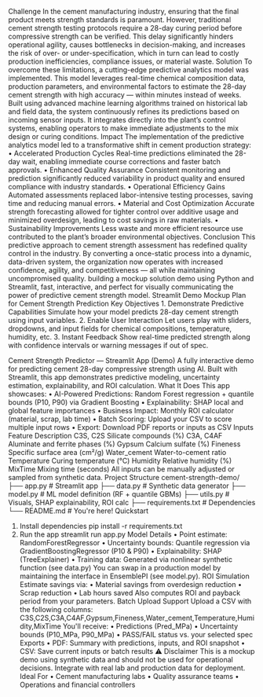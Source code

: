 Challenge In the cement manufacturing industry, ensuring that the final product meets strength standards is paramount. However, traditional cement strength testing protocols require a 28-day curing period before compressive strength can be verified. This delay significantly hinders operational agility, causes bottlenecks in decision-making, and increases the risk of over- or under-specification, which in turn can lead to costly production inefficiencies, compliance issues, or material waste. Solution To overcome these limitations, a cutting-edge predictive analytics model was implemented. This model leverages real-time chemical composition data, production parameters, and environmental factors to estimate the 28-day cement strength with high accuracy — within minutes instead of weeks. Built using advanced machine learning algorithms trained on historical lab and field data, the system continuously refines its predictions based on incoming sensor inputs. It integrates directly into the plant’s control systems, enabling operators to make immediate adjustments to the mix design or curing conditions. Impact The implementation of the predictive analytics model led to a transformative shift in cement production strategy: • Accelerated Production Cycles Real-time predictions eliminated the 28-day wait, enabling immediate course corrections and faster batch approvals. • Enhanced Quality Assurance Consistent monitoring and prediction significantly reduced variability in product quality and ensured compliance with industry standards. • Operational Efficiency Gains Automated assessments replaced labor-intensive testing processes, saving time and reducing manual errors. • Material and Cost Optimization Accurate strength forecasting allowed for tighter control over additive usage and minimized overdesign, leading to cost savings in raw materials. • Sustainability Improvements Less waste and more efficient resource use contributed to the plant’s broader environmental objectives. Conclusion This predictive approach to cement strength assessment has redefined quality control in the industry. By converting a once-static process into a dynamic, data-driven system, the organization now operates with increased confidence, agility, and competitiveness — all while maintaining uncompromised quality. building a mockup solution demo using Python and Streamlit, fast, interactive, and perfect for visually communicating the power of predictive cement strength model. Streamlit Demo Mockup Plan for Cement Strength Prediction Key Objectives 1. Demonstrate Predictive Capabilities Simulate how your model predicts 28-day cement strength using input variables. 2. Enable User Interaction Let users play with sliders, dropdowns, and input fields for chemical compositions, temperature, humidity, etc. 3. Instant Feedback Show real-time predicted strength along with confidence intervals or warning messages if out of spec.

Cement Strength Predictor — Streamlit App (Demo)
A fully interactive demo for predicting cement 28-day compressive strength using AI. Built with Streamlit, this app demonstrates predictive modeling, uncertainty estimation, explainability, and ROI calculation.
What It Does
This app showcases:
•	AI-Powered Predictions: Random Forest regression + quantile bounds (P10, P90) via Gradient Boosting
•	Explainability: SHAP local and global feature importances
•	Business Impact: Monthly ROI calculator (material, scrap, lab time)
•	Batch Scoring: Upload your CSV to score multiple input rows
•	Export: Download PDF reports or inputs as CSV
Inputs
Feature	Description
C3S, C2S	Silicate compounds (%)
C3A, C4AF	Aluminate and ferrite phases (%)
Gypsum	Calcium sulfate (%)
Fineness	Specific surface area (cm²/g)
Water_cement	Water-to-cement ratio
Temperature	Curing temperature (°C)
Humidity	Relative humidity (%)
MixTime	Mixing time (seconds)
All inputs can be manually adjusted or sampled from synthetic data.
Project Structure
cement-strength-demo/
├── app.py               # Streamlit app
├── data.py              # Synthetic data generator
├── model.py             # ML model definition (RF + quantile GBMs)
├── utils.py             # Visuals, SHAP explainability, ROI calc
├── requirements.txt     # Dependencies
└── README.md            # You're here!
Quickstart
1.	Install dependencies
pip install -r requirements.txt
2.	Run the app
streamlit run app.py
Model Details
•	Point estimate: RandomForestRegressor
•	Uncertainty bounds: Quantile regression via GradientBoostingRegressor (P10 & P90)
•	Explainability: SHAP (TreeExplainer)
•	Training data: Generated via nonlinear synthetic function (see data.py)
You can swap in a production model by maintaining the interface in EnsemblePI (see model.py).
ROI Simulation
Estimate savings via:
•	Material savings from overdesign reduction
•	Scrap reduction
•	Lab hours saved
Also computes ROI and payback period from your parameters.
Batch Upload Support
Upload a CSV with the following columns:
C3S,C2S,C3A,C4AF,Gypsum,Fineness,Water_cement,Temperature,Humidity,MixTime
You'll receive:
•	Predictions (Pred_MPa)
•	Uncertainty bounds (P10_MPa, P90_MPa)
•	PASS/FAIL status vs. your selected spec
Exports
•	PDF: Summary with predictions, inputs, and ROI snapshot
•	CSV: Save current inputs or batch results
⚠ Disclaimer
This is a mockup demo using synthetic data and should not be used for operational decisions. Integrate with real lab and production data for deployment.
Ideal For
•	Cement manufacturing labs
•	Quality assurance teams
•	Operations and financial controllers
